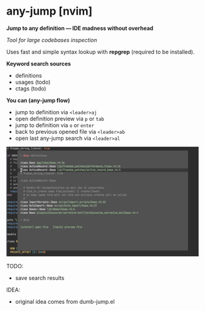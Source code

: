 # any-jump [nvim]

**Jump to any definition — IDE madness without overhead**

_Tool for large codebases inspection_

Uses fast and simple syntax lookup with **repgrep** (required to be installed).

**Keyword search sources**

- definitions
- usages (todo)
- ctags (todo)

**You can (any-jump flow)**

- jump to definition via `<leader>aj`
- open definition preview via `p` or `tab`
- jump to definition via `o` or `enter`
- back to previous opened file via `<leader>ab`
- open last any-jump search via `<leader>al`

![screenshot](/image.png)

TODO:

- save search results

IDEA:

- original idea comes from dumb-jump.el
